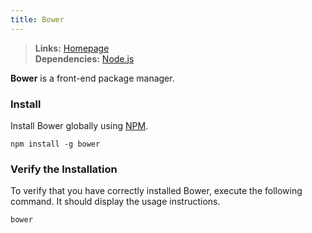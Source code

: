 ```yaml
---
title: Bower
---
```



> **Links:** [Homepage](http://bower.io/)  
> **Dependencies:** [Node.js](/nodejs/)


**Bower** is a front-end package manager.


### Install

Install Bower globally using [NPM](https://npmjs.org/).

	npm install -g bower


### Verify the Installation

To verify that you have correctly installed Bower, execute the following command. It should display the usage instructions.

	bower
